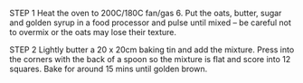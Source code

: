 STEP 1
Heat the oven to 200C/180C fan/gas 6. Put the oats, butter, sugar and golden syrup in a food processor and pulse until mixed – be careful not to overmix or the oats may lose their texture. <br>

STEP 2
Lightly butter a 20 x 20cm baking tin and add the mixture. Press into the corners with the back of a spoon so the mixture is flat and score into 12 squares. Bake for around 15 mins until golden brown.